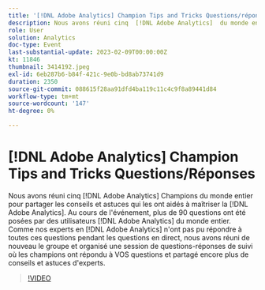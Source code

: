 ```yaml
---
title: '[!DNL Adobe Analytics] Champion Tips and Tricks Questions/réponses de suivi'
description: Nous avons réuni cinq  [!DNL Adobe Analytics]  du monde entier pour partager les conseils et astuces qui les ont aidés à maîtriser les utilisateurs  [!DNL Adobe Analytics]. During the event, over 90 questions were asked by [!DNL Adobe Analytics]  monde entier. Comme nos experts n [!DNL Adobe Analytics] ont pas pu répondre à toutes ces questions pendant les questions et réponses en direct, nous avons réuni de nouveau le groupe et organisé une session de questions et réponses de suivi où les champions ont répondu à VOS questions et partagé encore plus de conseils et astuces d'experts.
role: User
solution: Analytics
doc-type: Event
last-substantial-update: 2023-02-09T00:00:00Z
kt: 11846
thumbnail: 3414192.jpeg
exl-id: 6eb287b6-b84f-421c-9e0b-bd8ab73741d9
duration: 2350
source-git-commit: 088615f28aa91dfd4ba119c11c4c9f8a89441d84
workflow-type: tm+mt
source-wordcount: '147'
ht-degree: 0%

---
```


# [!DNL Adobe Analytics] Champion Tips and Tricks Questions/Réponses

Nous avons réuni cinq [!DNL Adobe Analytics] Champions du monde entier pour partager les conseils et astuces qui les ont aidés à maîtriser la [!DNL Adobe Analytics]. Au cours de l&#39;événement, plus de 90 questions ont été posées par des utilisateurs [!DNL Adobe Analytics] du monde entier. Comme nos experts en [!DNL Adobe Analytics] n&#39;ont pas pu répondre à toutes ces questions pendant les questions en direct, nous avons réuni de nouveau le groupe et organisé une session de questions-réponses de suivi où les champions ont répondu à VOS questions et partagé encore plus de conseils et astuces d&#39;experts.

>[!VIDEO](https://video.tv.adobe.com/v/3456999/?quality=12&learn=on&captions=fre_fr)
